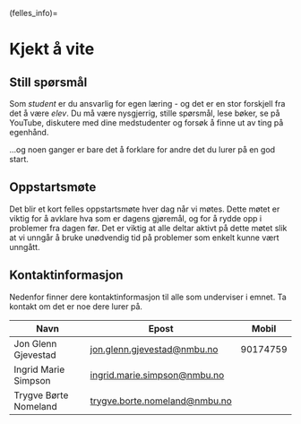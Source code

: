 (felles_info)=
# Kjekt å vite

## Still spørsmål
Som *student* er du ansvarlig for egen læring - og det er en stor forskjell fra det å være *elev*. Du må være nysgjerrig, stille spørsmål, lese bøker, se på YouTube, diskutere med dine medstudenter og forsøk å finne ut av ting på egenhånd.

...og noen ganger er bare det å forklare for andre det du lurer på en god start.

## Oppstartsmøte
Det blir et kort felles oppstartsmøte hver dag når vi møtes. Dette møtet er viktig for å avklare hva som er dagens gjøremål, og for å rydde opp i problemer fra dagen før. Det er viktig at alle deltar aktivt på dette møtet slik at vi unngår å bruke unødvendig tid på problemer som enkelt kunne vært unngått.

## Kontaktinformasjon
Nedenfor finner dere kontaktinformasjon til alle som underviser i emnet. Ta kontakt om det er noe dere lurer på.

|Navn|Epost|Mobil|
|---|---|---|
|Jon Glenn Gjevestad|jon.glenn.gjevestad@nmbu.no|90174759|
|Ingrid Marie Simpson|ingrid.marie.simpson@nmbu.no| |
|Trygve Børte Nomeland|trygve.borte.nomeland@nmbu.no| |

